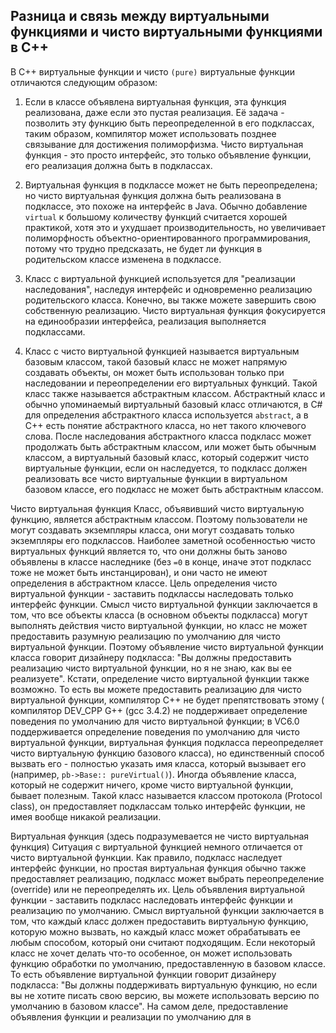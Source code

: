 ## Разница и связь между виртуальными функциями и чисто виртуальными функциями в C++

В C++ виртуальные функции и чисто `(pure)` виртуальные функции отличаются следующим образом:

1. Если в классе объявлена виртуальная функция, эта функция реализована, даже если это пустая реализация. Её задача -
   позволить эту функцию быть переопределенной в его подклассах, таким образом, компилятор может использовать позднее
   связывание для достижения полиморфизма. Чисто виртуальная функция - это просто интерфейс, это только объявление
   функции, его реализация должна быть в подклассах.

2. Виртуальная функция в подклассе может не быть переопределена; но чисто виртуальная функция должна быть реализована в
   подклассе, это похоже на интерфейс в Java. Обычно добавление `virtual` к большому количеству функций считается
   хорошей практикой, хотя это и ухудшает производительность, но увеличивает полиморфность объектно-ориентированного
   программирования, потому что трудно предсказать, не будет ли функция в родительском классе изменена в подклассе.

3. Класс с виртуальной функцией используется для "реализации наследования", наследуя интерфейс и одновременно реализацию
   родительского класса. Конечно, вы также можете завершить свою собственную реализацию. Чисто виртуальная функция
   фокусируется на единообразии интерфейса, реализация выполняется подклассами.

4. Класс с чисто виртуальной функцией называется виртуальным базовым классом, такой базовый класс не может напрямую
   создавать объекты, он может быть использован только при наследовании и переопределении его виртуальных функций. Такой
   класс также называется абстрактным классом. Абстрактный класс и обычно упоминаемый виртуальный базовый класс
   отличаются, в C# для определения абстрактного класса используется `abstract`, а в C++ есть понятие абстрактного
   класса, но нет такого ключевого слова. После наследования абстрактного класса подкласс может продолжать быть
   абстрактным классом, или может быть обычным классом, а виртуальный базовый класс, который содержит чисто виртуальные
   функции, если он наследуется, то подкласс должен реализовать все чисто виртуальные функции в виртуальном базовом
   классе, его подкласс не может быть абстрактным классом.

Чисто виртуальная функция
Класс, объявивший чисто виртуальную функцию, является абстрактным классом. Поэтому пользователи не могут создавать
экземпляры класса, они могут создавать только экземпляры его подклассов. Наиболее заметной особенностью чисто
виртуальных функций является то, что они должны быть заново объявлены в классе наследнике (без `=0` в конце, иначе этот
подкласс тоже не может быть инстанцирован), и они часто не имеют определения в абстрактном классе. Цель определения
чисто виртуальной функции - заставить подклассы наследовать только интерфейс функции. Смысл чисто виртуальной функции
заключается в том, что все объекты класса (в основном объекты подкласса) могут выполнять действия чисто виртуальной
функции, но класс не может предоставить разумную реализацию по умолчанию для чисто виртуальной функции. Поэтому
объявление чисто виртуальной функции класса говорит дизайнеру подкласса: "Вы должны предоставить реализацию чисто
виртуальной функции, но я не знаю, как вы ее реализуете". Кстати, определение чисто виртуальной функции также возможно.
То есть вы можете предоставить реализацию для чисто виртуальной функции, компилятор C++ не будет препятствовать этому (
компилятор DEV_CPP G++ (gcc 3.4.2) не поддерживает определение поведения по умолчанию для чисто виртуальной функции; в
VC6.0 поддерживается определение поведения по умолчанию для чисто виртуальной функции, виртуальная функция подкласса
переопределяет чисто виртуальную функцию базового класса), но единственный способ вызвать его - полностью указать имя
класса, который вызывает его (например, `pb->Base:: pureVirtual()`). Иногда объявление класса, который не содержит
ничего, кроме чисто виртуальной функции, бывает полезным. Такой класс называется классом протокола (Protocol class), он
предоставляет подклассам только интерфейс функции, не имея вообще никакой реализации.

Виртуальная функция (здесь подразумевается не чисто виртуальная функция)
Ситуация с виртуальной функцией немного отличается от чисто виртуальной функции. Как правило, подкласс наследует
интерфейс функции, но простая виртуальная функция обычно также предоставляет реализацию, подкласс может выбрать
переопределение (override) или не переопределять их. Цель объявления виртуальной функции - заставить подкласс
наследовать интерфейс функции и реализацию по умолчанию. Смысл виртуальной функции заключается в том, что каждый класс
должен предоставить виртуальную функцию, которую можно вызвать, но каждый класс может обрабатывать ее любым способом,
который они считают подходящим. Если некоторый класс не хочет делать что-то особенное, он может использовать функцию
обработки по умолчанию, предоставленную в базовом классе. То есть объявление виртуальной функции говорит дизайнеру
подкласса: "Вы должны поддерживать виртуальную функцию, но если вы не хотите писать свою версию, вы можете использовать
версию по умолчанию в базовом классе". На самом деле, предоставление объявления функции и реализации по умолчанию для в